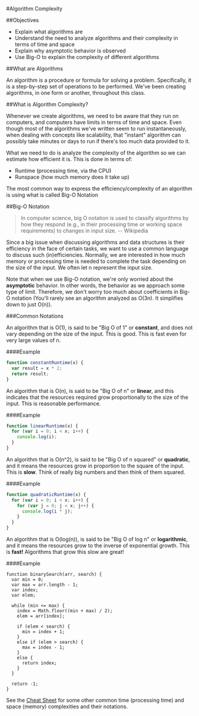 #Algorithm Complexity

##Objectives

* Explain what algorithms are
* Understand the need to analyze algorithms and their complexity in terms of time and space
* Explain why asymptotic behavior is observed
* Use Big-O to explain the complexity of different algorithms

##What are Algorithms

An algorithm is a procedure or formula for solving a problem. Specifically, it is a step-by-step set of operations to be performed. We've been creating algorithms, in one form or another, throughout this class.

##What is Algorithm Complexity?

Whenever we create algorithms, we need to be aware that they run on computers, and computers have limits in terms of time and space. Even though most of the algorithms we've written seem to run instantaneously, when dealing with concepts like scalability, that "instant" algorithm can possibly take minutes or days to run if there's too much data provided to it.

What we need to do is analyze the complexity of the algorithm so we can estimate how efficient it is. This is done in terms of:

* Runtime (processing time, via the CPU)
* Runspace (how much memory does it take up)

The most common way to express the efficiency/complexity of an algorithm is using what is called Big-O Notation

##Big-O Notation

> In computer science, big O notation is used to classify algorithms by how they respond (e.g., in their processing time or working space requirements) to changes in input size. -- Wikipedia

Since a big issue when discussing algorithms and data structures is their efficiency in the face of certain tasks, we want to use a common language to discuss such (in)efficiencies. Normally, we are interested in how much memory or processing time is needed to complete the task depending on the size of the input. We often let n represent the input size.

Note that when we use Big-O notation, we're only worried about the **asymptotic** behavior. In other words, the behavior as we approach some type of limit. Therefore, we don't worry too much about coefficients in Big-O notation (You'll rarely see an algorithm analyzed as O(3n). It simplifies down to just O(n)).

###Common Notations

An algorithm that is O(1), is said to be "Big O of 1" or **constant**, and does not vary depending on the size of the input. This is good. This is fast even for very large values of n.

####Example

```js
function constantRuntime(x) {
  var result = x * 2;
  return result;
}
```

An algorithm that is O(n), is said to be "Big O of n" or **linear**, and this indicates that the resources required grow proportionally to the size of the input. This is reasonable performance.

####Example

```js
function linearRuntime(x) {
  for (var i = 0; i < x; i++) {
    console.log(i);
  }
}
```

An algorithm that is O(n^2), is said to be "Big O of n squared" or **quadratic**, and it means the resources grow in proportion to the square of the input. This is **slow**. Think of really big numbers and then think of them squared.

####Example

```js
function quadraticRuntime(x) {
  for (var i = 0; i < x; i++) {
    for (var j = 0; j < x; j++) {
      console.log(i * j);
    }
  }
}
```

An algorithm that is O(log(n)), is said to be "Big O of log n" or **logarithmic**, and it means the resources grow to the inverse of exponential growth. This is **fast!** Algorithms that grow this slow are great!

####Example

```
function binarySearch(arr, search) {
  var min = 0;
  var max = arr.length - 1;
  var index;
  var elem;

  while (min <= max) {
    index = Math.floor((min + max) / 2);
    elem = arr[index];

    if (elem < search) {
      min = index + 1;
    }
    else if (elem > search) {
      max = index - 1;
    }
    else {
      return index;
    }
  }

  return -1;
}
```

See the [Cheat Sheet](http://bigocheatsheet.com/) for some other common time (processing time) and space (memory) complexities and their notations.
